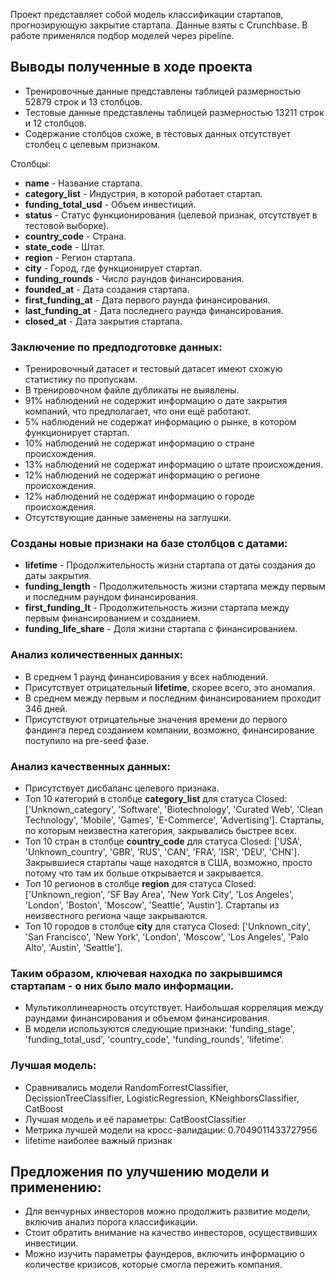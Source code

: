 Проект представляет собой модель классификации стартапов, прогнозирующую закрытие стартапа. Данные взяты с Crunchbase.
В работе применялся подбор моделей через pipeline.


## Выводы полученные в ходе проекта

- Тренировочные данные представлены таблицей размерностью 52879 строк и 13 столбцов.
- Тестовые данные представлены таблицей размерностью 13211 строк и 12 столбцов.
- Содержание столбцов схоже, в тестовых данных отсутствует столбец с целевым признаком.

Столбцы:
- **name** - Название стартапа.
- **category_list** - Индустрия, в которой работает стартап.
- **funding_total_usd** - Объем инвестиций.
- **status** - Статус функционирования (целевой признак, отсутствует в тестовой выборке).
- **country_code** - Страна.
- **state_code** - Штат.
- **region** - Регион стартапа.
- **city** - Город, где функционирует стартап.
- **funding_rounds** - Число раундов финансирования.
- **founded_at** - Дата создания стартапа.
- **first_funding_at** - Дата первого раунда финансирования.
- **last_funding_at** - Дата последнего раунда финансирования.
- **closed_at** - Дата закрытия стартапа.

### Заключение по предподготовке данных:

- Тренировочный датасет и тестовый датасет имеют схожую статистику по пропускам.
- В тренировочном файле дубликаты не выявлены.
- 91% наблюдений не содержит информацию о дате закрытия компаний, что предполагает, что они ещё работают.
- 5% наблюдений не содержат информацию о рынке, в котором функционирует стартап.
- 10% наблюдений не содержат информацию о стране происхождения.
- 13% наблюдений не содержат информацию о штате происхождения.
- 12% наблюдений не содержат информацию о регионе происхождения.
- 12% наблюдений не содержат информацию о городе происхождения.
- Отсутствующие данные заменены на заглушки.

### Созданы новые признаки на базе столбцов с датами:

- **lifetime** - Продолжительность жизни стартапа от даты создания до даты закрытия.
- **funding_length** - Продолжительность жизни стартапа между первым и последним раундом финансирования.
- **first_funding_lt** - Продолжительность жизни стартапа между первым финансированием и созданием.
- **funding_life_share** - Доля жизни стартапа с финансированием.

### Анализ количественных данных:

- В среднем 1 раунд финансирования у всех наблюдений.
- Присутствует отрицательный **lifetime**, скорее всего, это аномалия.
- В среднем между первым и последним финансированием проходит 346 дней.
- Присутствуют отрицательные значения времени до первого фандинга перед созданием компании, возможно, финансирование поступило на pre-seed фазе.

### Анализ качественных данных:

- Присутствует дисбаланс целевого признака.
- Топ 10 категорий в столбце **category_list** для статуса Closed: ['Unknown_category', 'Software', 'Biotechnology', 'Curated Web', 'Clean Technology', 'Mobile', 'Games', 'E-Commerce', 'Advertising']. Стартапы, по которым неизвестна категория, закрывались быстрее всех.
- Топ 10 стран в столбце **country_code** для статуса Closed: ['USA', 'Unknown_country', 'GBR', 'RUS', 'CAN', 'FRA', 'ISR', 'DEU', 'CHN']. Закрывшиеся стартапы чаще находятся в США, возможно, просто потому что там их больше открывается и закрывается.
- Топ 10 регионов в столбце **region** для статуса Closed: ['Unknown_region', 'SF Bay Area', 'New York City', 'Los Angeles', 'London', 'Boston', 'Moscow', 'Seattle', 'Austin']. Стартапы из неизвестного региона чаще закрываются.
- Топ 10 городов в столбце **city** для статуса Closed: ['Unknown_city', 'San Francisco', 'New York', 'London', 'Moscow', 'Los Angeles', 'Palo Alto', 'Austin', 'Seattle'].

### Таким образом, ключевая находка по закрывшимся стартапам - о них было мало информации.

- Мультиколлинеарность отсутствует. Наибольшая корреляция между раундами финансирования и объемом финансирования.
- В модели используются следующие признаки: 'funding_stage', 'funding_total_usd', 'country_code', 'funding_rounds', 'lifetime'.

### Лучшая модель:

- Сравнивались модели RandomForrestClassifier, DecissionTreeClassifier, LogisticRegression, KNeighborsClassifier, CatBoost
- Лучшая модель и её параметры: CatBoostClassifier
- Метрика лучшей модели на кросс-валидации: 0.7049011433727956
- lifetime наиболее важный признак

## Предложения по улучшению модели и применению:

- Для венчурных инвесторов можно продолжить развитие модели, включив анализ порога классификации.
- Стоит обратить внимание на качество инвесторов, осуществивших инвестиции.
- Можно изучить параметры фаундеров, включить информацию о количестве кризисов, которые смогла пережить компания.
